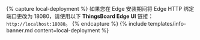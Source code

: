 {% capture local-deployment %}
如果您在 Edge 安装期间将 Edge HTTP 绑定端口更改为 18080，请使用以下 **ThingsBoard Edge UI** 链接：`http://localhost:18080`。
{% endcapture %}
{% include templates/info-banner.md content=local-deployment %}